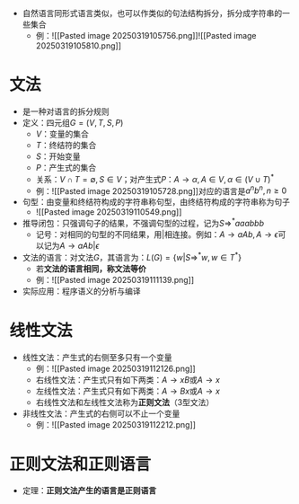 - 自然语言同形式语言类似，也可以作类似的句法结构拆分，拆分成字符串的一些集合
	- 例：![[Pasted image 20250319105756.png]]![[Pasted image 20250319105810.png]]
# 文法
- 是一种对语言的拆分规则
- 定义：四元组$G=(V,T,S,P)$
	- $V$：变量的集合
	- $T$：终结符的集合
	- $S$：开始变量
	- $P$：产生式的集合
	- 关系：$V\cap T=\emptyset,S\in V$；对产生式$P$：$A\rightarrow\alpha,A\in V,\alpha\in(V\cup T)^*$
	- 例：![[Pasted image 20250319105728.png]]对应的语言是$a^nb^n,n\geq 0$
- 句型：由变量和终结符构成的字符串称句型，由终结符构成的字符串称为句子
	- ![[Pasted image 20250319110549.png]]
- 推导闭包：只强调句子的结果，不强调句型的过程，记为$S\Rightarrow^*aaabbb$
	- 记号：对相同的句型的不同结果，用$|$相连接。例如：$A\rightarrow aAb,A\rightarrow \epsilon$可以记为$A\rightarrow aAb|\epsilon$
- 文法的语言：对文法$G$，其语言为：$L(G)=\{w|S\Rightarrow^* w,w\in T^*\}$
	- 若**文法的语言相同，称文法等价**
	- 例：![[Pasted image 20250319111139.png]]
- 实际应用：程序语义的分析与编译
# 线性文法
- 线性文法：产生式的右侧至多只有一个变量
	- 例：![[Pasted image 20250319112126.png]]
	- 右线性文法：产生式只有如下两类：$A\rightarrow xB$或$A\rightarrow x$
	- 左线性文法：产生式只有如下两类：$A\rightarrow Bx$或$A\rightarrow x$
	- 右线性文法和左线性文法称为**正则文法**（3型文法）
- 非线性文法：产生式的右侧可以不止一个变量
	- 例：![[Pasted image 20250319112212.png]]
# 正则文法和正则语言
- 定理：**正则文法产生的语言是正则语言**